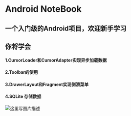 # Android NoteBook
## 一个入门级的Android项目，欢迎新手学习

## 你将学会

#### 1.CursorLoader和CursorAdapter实现异步加载数据
#### 2.Toolbar的使用
#### 3.DrawerLayout和Fragment实现侧滑菜单
#### 4.SQLite 存储数据


![这里写图片描述](http://img.blog.csdn.net/20160524234439716)
